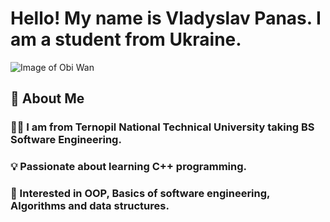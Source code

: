 # Hello! My name is Vladyslav Panas. I am a student from Ukraine.
![Image of Obi Wan](https://tenor.com/uk/view/star-wars-hello-there-hello-obi-wan-kenobi-gif-13903117)

## 📌 About Me
### 👨‍💻 I am from Ternopil National Technical University taking BS Software Engineering.
### 💡 Passionate about learning C++ programming.
### 🎯 Interested in OOP, Basics of software engineering, Algorithms and data structures.
